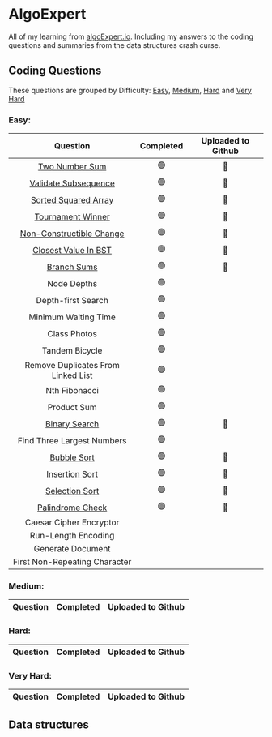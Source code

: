 # AlgoExpert
All of my learning from [algoExpert.io](https://algoexpert.io). Including my answers to the coding questions and summaries from the data structures crash curse. 

## Coding Questions

These questions are grouped by Difficulty: [Easy](#easy), [Medium](#medium), [Hard](#hard) and [Very Hard](#very-hard)

### Easy:

|                Question               | Completed | Uploaded to Github |
|:----------------------------------:|:---------:|:------------------:|
|           [Two Number Sum](https://github.com/DanielBas33/algoExpert/blob/main/Easy/TwoNumberSum.md)           |     🟢     |          🔵          |
|        [Validate Subsequence](https://github.com/DanielBas33/algoExpert/blob/main/Easy/ValidateSubsequence.md)        |     🟢     |          🔵          |
|        [Sorted Squared Array](https://github.com/DanielBas33/algoExpert/blob/main/Easy/SortedSquaredArray.md)        |     🟢     |          🔵          |
|          [Tournament Winner](https://github.com/DanielBas33/algoExpert/blob/main/Easy/TournamentWinner.md)         |     🟢     |          🔵          |
|      [Non-Constructible Change](https://github.com/DanielBas33/algoExpert/blob/main/Easy/Non-ConstructubleChange.md)      |     🟢     |          🔵          |
|      [Closest Value In BST](https://github.com/DanielBas33/algoExpert/blob/main/Easy/ClosestValueBST.md)     |     🟢     |          🔵          |
|             [Branch Sums](https://github.com/DanielBas33/algoExpert/blob/main/Easy/BranchSums.md)            |     🟢     |          🔵          |
|             Node Depths            |     🟢     |                    |
|         Depth-first Search         |     🟢     |                    |
|        Minimum Waiting Time        |     🟢     |                    |
|            Class Photos            |     🟢     |                    |
|           Tandem Bicycle           |     🟢     |                    |
| Remove Duplicates From Linked List |     🟢     |                    |
|            Nth Fibonacci           |     🟢     |                    |
|             Product Sum            |     🟢     |                    |
|            [Binary Search](https://github.com/DanielBas33/algoExpert/blob/main/Easy/BinarySearch.md)           |     🟢     |          🔵          |
|     Find Three Largest Numbers     |     🟢     |                    |
|             [Bubble Sort](https://github.com/DanielBas33/algoExpert/blob/main/Easy/BubbleSort.md)            |     🟢     |          🔵         |
|           [Insertion Sort](https://github.com/DanielBas33/algoExpert/blob/main/Easy/InsertionSort.md)           |     🟢     |          🔵         |
|           [Selection Sort](https://github.com/DanielBas33/algoExpert/blob/main/Easy/SelectionSort.md)           |     🟢     |          🔵         |
|          [Palindrome Check](https://github.com/DanielBas33/algoExpert/blob/main/Easy/Palindrome.md)          |     🟢     |          🔵         |
|       Caesar Cipher Encryptor      |           |                    |
|         Run-Length Encoding        |           |                    |
|          Generate Document         |           |                    |
|    First Non-Repeating Character   |           |                    |

### Medium:

|                Question               | Completed | Uploaded to Github |
|:----------------------------------:|:---------:|:------------------:|

### Hard:

|                Question               | Completed | Uploaded to Github |
|:----------------------------------:|:---------:|:------------------:|

### Very Hard:

|                Question               | Completed | Uploaded to Github |
|:----------------------------------:|:---------:|:------------------:|


## Data structures

